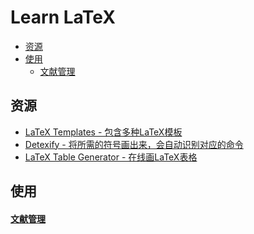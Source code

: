 # Learn LaTeX

<!-- toc -->

- [资源](#资源)
- [使用](#使用)
  * [文献管理](#文献管理)

<!-- tocstop -->

## 资源
* [LaTeX Templates - 包含多种LaTeX模板](http://www.latextemplates.com/)
* [Detexify - 将所需的符号画出来，会自动识别对应的命令](http://detexify.kirelabs.org/classify.html)
* [LaTeX Table Generator - 在线画LaTeX表格](http://www.tablesgenerator.com/)

## 使用
#### [文献管理](文献管理.md)
